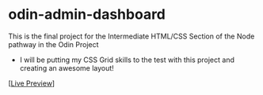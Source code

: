 # odin-admin-dashboard

This is the final project for the Intermediate HTML/CSS Section of the Node pathway in the Odin Project

- I will be putting my CSS Grid skills to the test with this project and creating an awesome layout!

[[Live Preview](https://luis-rodriguez-02.github.io/odin-admin-dashboard/)]
